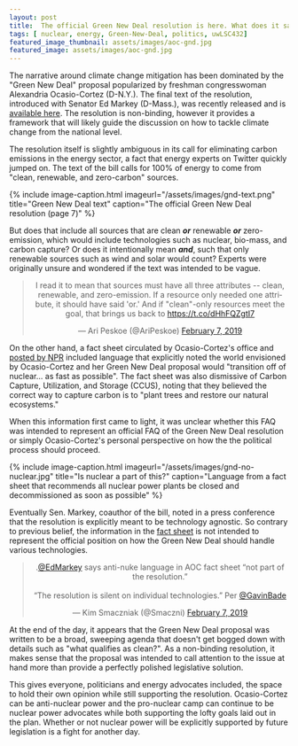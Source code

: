 ```yaml
---
layout: post
title:  The official Green New Deal resolution is here. What does it say about nuclear power&#63;
tags: [ nuclear, energy, Green-New-Deal, politics, uwLSC432]
featured_image_thumbnail: assets/images/aoc-gnd.jpg
featured_image: assets/images/aoc-gnd.jpg
---
```


The narrative around climate change mitigation has been dominated by the "Green New Deal" proposal popularized by freshman congresswoman Alexandria Ocasio-Cortez (D-N.Y.). The final text of the resolution, introduced with Senator Ed Markey (D-Mass.), was recently released and is <a href="https://apps.npr.org/documents/document.html?id=5729033-Green-New-Deal-FINAL">available here</a>. The resolution is non-binding, however it provides a framework that will likely guide the discussion on how to tackle climate change from the national level.

The resolution itself is slightly ambiguous in its call for eliminating carbon emissions in the energy sector, a fact that energy experts on Twitter quickly jumped on. The text of the bill calls for 100% of energy to come from "clean, renewable, and zero-carbon" sources.

{% include image-caption.html imageurl="/assets/images/gnd-text.png" title="Green New Deal text" caption="The official Green New Deal resolution (page 7)" %}

 But does that include all sources that are clean ***or*** renewable ***or*** zero-emission, which would include technologies such as nuclear, bio-mass, and carbon capture? Or does it intentionally mean ***and***, such that only renewable sources such as wind and solar would count? Experts were originally unsure and wondered if the text was intended to be vague.

<!-- twitter post -->
<center>
<blockquote class="twitter-tweet" data-conversation="none" data-lang="en"><p lang="en" dir="ltr">I read it to mean that sources must have all three attributes -- clean, renewable, and zero-emission. If a resource only needed one attribute, it should have said &#39;or.&#39; And if &quot;clean&quot;-only resources meet the goal, that brings us back to <a href="https://t.co/dHhFQZgtI7">https://t.co/dHhFQZgtI7</a></p>&mdash; Ari Peskoe (@AriPeskoe) <a href="https://twitter.com/AriPeskoe/status/1093520592630886400?ref_src=twsrc%5Etfw">February 7, 2019</a></blockquote> <script async src="https://platform.twitter.com/widgets.js" charset="utf-8"></script>
</center>

On the other hand, a fact sheet circulated by Ocasio-Cortez's office and <a href="https://apps.npr.org/documents/document.html?id=5729035-Green-New-Deal-FAQ">posted by NPR</a> included language that explicitly noted the world envisioned by Ocasio-Cortez and her Green New Deal proposal would "transition off of nuclear... as fast as possible". The fact sheet was also dismissive of Carbon Capture, Utilization, and Storage (CCUS), noting that they believed the correct way to capture carbon is to "plant trees and restore our natural ecosystems."

When this information first came to light, it was unclear whether this FAQ was intended to represent an official FAQ of the Green New Deal resolution or simply Ocasio-Cortez's personal perspective on how the the political process should proceed.

{% include image-caption.html imageurl="/assets/images/gnd-no-nuclear.jpg" title="Is nuclear a part of this?" caption="Language from a fact sheet that recommends all nuclear power plants be closed and decommissioned as soon as possible" %}

Eventually Sen. Markey, coauthor of the bill, noted in a press conference that the resolution is explicitly meant to be technology agnostic. So contrary to previous belief, the information in the <a href="https://apps.npr.org/documents/document.html?id=5729035-Green-New-Deal-FAQ">fact sheet</a> is not intended to represent the official position on how the Green New Deal should handle various technologies.

<!-- Markey refutes fact sheet -->
<center>
<blockquote class="twitter-tweet" data-conversation="none" data-lang="en"><p lang="en" dir="ltr">.<a href="https://twitter.com/EdMarkey?ref_src=twsrc%5Etfw">@EdMarkey</a> says anti-nuke language in AOC fact sheet “not part of the resolution.”<br><br>“The resolution is silent on individual technologies.” Per <a href="https://twitter.com/GavinBade?ref_src=twsrc%5Etfw">@GavinBade</a></p>&mdash; Kim Smaczniak (@Smaczni) <a href="https://twitter.com/Smaczni/status/1093568510549245953?ref_src=twsrc%5Etfw">February 7, 2019</a></blockquote> <script async src="https://platform.twitter.com/widgets.js" charset="utf-8"></script>
</center>

At the end of the day, it appears that the Green New Deal proposal was written to be a broad, sweeping agenda that doesn't get bogged down with details such as "what qualifies as clean?". As a non-binding resolution, it makes sense that the proposal was intended to call attention to the issue at hand more than provide a perfectly polished legislative solution.

This gives everyone, politicians and energy advocates included, the space to hold their own opinion while still supporting the resolution. Ocasio-Cortez can be anti-nuclear power and the pro-nuclear camp can continue to be nuclear power advocates while both supporting the lofty goals laid out in the plan. Whether or not nuclear power will be explicitly supported by future legislation is a fight for another day.

<meta name="twitter:card" content="summary" />
<meta name="twitter:site" content="@nuclearkatie" />
<meta name="twitter:title" content="he official Green New Deal resolution is here. What does it say about nuclear power?" />
<meta name="twitter:description" content="The narrative around climate change mitigation has been dominated by the 'Green New Deal' proposal popularized by freshman congresswoman Alexandria Ocasio-Cortez (D-N.Y.). The final text of the resolution, introduced with Senator Ed Markey (D-Mass.), was recently released. The resolution is non-binding, however it provides a framework that will likely guide the discussion on how to tackle climate change from the national level." />
<meta name="twitter:image" content="https://nuclearkatie.github.io/assets/images/aoc-gnd.jpg" />
